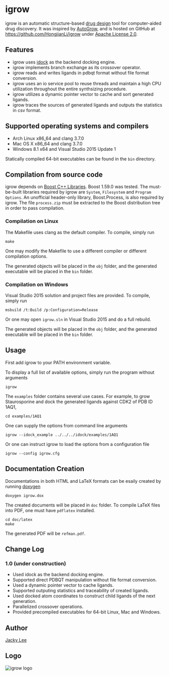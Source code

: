 igrow
=====

igrow is an automatic structure-based [drug design] tool for computer-aided drug discovery. It was inspired by [AutoGrow], and is hosted on GitHub at https://github.com/HongjianLi/igrow under [Apache License 2.0].


Features
--------

* igrow uses [idock] as the backend docking engine.
* igrow implements branch exchange as its crossover operator.
* igrow reads and writes ligands in pdbqt format without file format conversion.
* igrow uses an io service pool to reuse threads and maintain a high CPU utilization throughout the entire synthsizing procedure.
* igrow utilizes a dynamic pointer vector to cache and sort generated ligands.
* igrow traces the sources of generated ligands and outputs the statistics in csv format.


Supported operating systems and compilers
-----------------------------------------

* Arch Linux x86_64 and clang 3.7.0
* Mac OS X x86_64 and clang 3.7.0
* Windows 8.1 x64 and Visual Studio 2015 Update 1

Statically compiled 64-bit executables can be found in the `bin` directory.


Compilation from source code
----------------------------

igrow depends on [Boost C++ Libraries]. Boost 1.59.0 was tested. The must-be-built libraries required by igrow are `System`, `Filesystem` and `Program Options`. An unofficial header-only library, Boost.Process, is also required by igrow. The file `process.zip` must be extracted to the Boost distribution tree in order to pass compilation.

### Compilation on Linux

The Makefile uses clang as the default compiler. To compile, simply run

    make

One may modify the Makefile to use a different compiler or different compilation options.

The generated objects will be placed in the `obj` folder, and the generated executable will be placed in the `bin` folder.

### Compilation on Windows

Visual Studio 2015 solution and project files are provided. To compile, simply run

    msbuild /t:Build /p:Configuration=Release

Or one may open `igrow.sln` in Visual Studio 2015 and do a full rebuild.

The generated objects will be placed in the `obj` folder, and the generated executable will be placed in the `bin` folder.


Usage
-----

First add igrow to your PATH environment variable.

To display a full list of available options, simply run the program without arguments

    igrow

The `examples` folder contains several use cases. For example, to grow Staurosporine and dock the generated ligands against CDK2 of PDB ID 1AQ1,

    cd examples/1AQ1

One can supply the options from command line arguments

    igrow --idock_example ../../../idock/examples/1AQ1

Or one can instruct igrow to load the options from a configuration file

    igrow --config igrow.cfg


Documentation Creation
----------------------

Documentations in both HTML and LaTeX formats can be esaily created by running [doxygen]

    doxygen igrow.dox

The created documents will be placed in `doc` folder. To compile LaTeX files into PDF, one must have `pdflatex` installed.

    cd doc/latex
    make

The generated PDF will be `refman.pdf`.


Change Log
----------

### 1.0 (under construction)

* Used idock as the backend docking engine.
* Supported direct PDBQT manipulation without file format conversion.
* Used a dynamic pointer vector to cache ligands.
* Supported outputing statistics and traceability of created ligands.
* Used docked atom coordinates to construct child ligands of the next generation.
* Parallelized crossover operations.
* Provided precompiled executables for 64-bit Linux, Mac and Windows.


Author
--------------

[Jacky Lee]


Logo
----

![igrow logo](https://github.com/HongjianLi/igrow/raw/master/logo.png)


[drug design]: http://en.wikipedia.org/wiki/Drug_design
[AutoGrow]: http://autogrow.ucsd.edu
[idock]: https://github.com/HongjianLi/idock
[Apache License 2.0]: http://www.apache.org/licenses/LICENSE-2.0.html
[Boost C++ Libraries]: http://www.boost.org
[doxygen]: http://www.doxygen.org
[Jacky Lee]: http://www.cse.cuhk.edu.hk/~hjli
